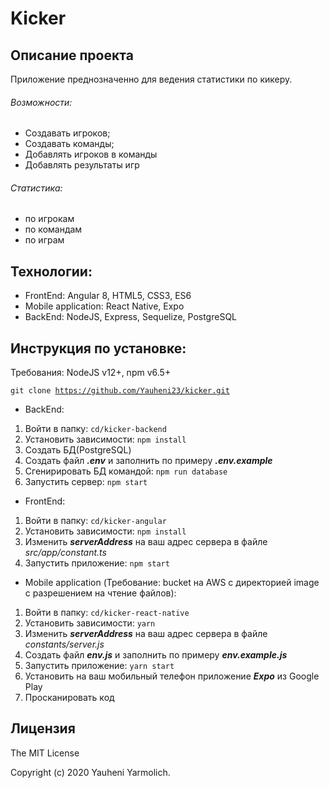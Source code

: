 # Kicker
## Описание проекта
Приложение преднозначенно для ведения статистики по кикеру.
###### Возможности:
* Создавать игроков;
* Создавать команды;
* Добавлять игроков в команды
* Добавлять результаты игр
###### Статистика:
* по игрокам
* по командам
* по играм

## Технологии:
* FrontEnd: Angular 8, HTML5, CSS3, ES6
* Mobile application: React Native, Expo
* BackEnd: NodeJS, Express, Sequelize, PostgreSQL

## Инструкция по установке:
Требования: NodeJS v12+, npm v6.5+

<code>git clone https://github.com/Yauheni23/kicker.git</code>

* BackEnd:
1. Войти в папку: ```cd/kicker-backend```
2. Установить зависимости: ```npm install```
3. Создать БД(PostgreSQL)
4. Создать файл ***.env*** и заполнить по примеру ***.env.example***
5. Сгенирировать БД командой: ```npm run database```
6. Запустить сервер: ```npm start```
* FrontEnd: 
1. Войти в папку: ```cd/kicker-angular```
2. Установить зависимости: ```npm install```
3. Изменить ***serverAddress*** на ваш адрес сервера в файле *src/app/constant.ts* 
4. Запустить приложение: ```npm start```
* Mobile application
(Требование: bucket на AWS с директорией image c разрешением на чтение файлов):
1. Войти в папку: ```cd/kicker-react-native```
2. Установить зависимости: ```yarn```
3. Изменить ***serverAddress*** на ваш адрес сервера в файле *constants/server.js* 
4. Создать файл ***env.js*** и заполнить по примеру ***env.example.js***
5. Запустить приложение: ```yarn start```
6. Установить на ваш мобильный телефон приложение ***Expo*** из Google Play
7. Просканировать код

## Лицензия 
The MIT License

Copyright (c) 2020 Yauheni Yarmolich.
